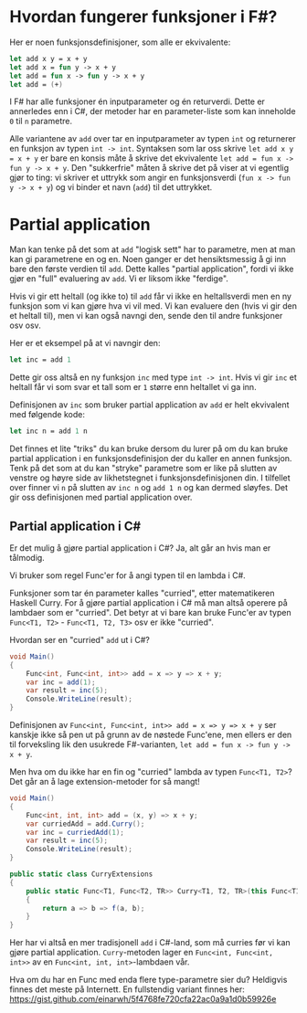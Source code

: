 # Hvordan fungerer funksjoner i F#?

Her er noen funksjonsdefinisjoner, som alle er ekvivalente: 

```fsharp 
let add x y = x + y
let add x = fun y -> x + y 
let add = fun x -> fun y -> x + y 
let add = (+)
```

I F# har alle funksjoner én inputparameter og én returverdi. Dette er annerledes enn i C#, der metoder har en parameter-liste som kan inneholde `0` til `n` parametre. 

Alle variantene av `add` over tar en inputparameter av typen `int` og returnerer en funksjon av typen `int -> int`. Syntaksen som lar oss skrive `let add x y = x + y` er bare en konsis måte å skrive det ekvivalente `let add = fun x -> fun y -> x + y`. Den "sukkerfrie" måten å skrive det på viser at vi egentlig gjør to ting: vi skriver et uttrykk som angir en funksjonsverdi (`fun x -> fun y -> x + y`) og vi binder et navn (`add`) til det uttrykket. 

# Partial application 

Man kan tenke på det som at `add` "logisk sett" har to parametre, men at man kan gi parametrene en og en. Noen ganger er det hensiktsmessig å gi inn bare den første verdien til `add`. Dette kalles "partial application", fordi vi ikke gjør en "full" evaluering av `add`. Vi er liksom ikke "ferdige". 

Hvis vi gir ett heltall (og ikke to) til `add` får vi ikke en heltallsverdi men en ny funksjon som vi kan gjøre hva vi vil med. Vi kan evaluere den (hvis vi gir den et heltall til), men vi kan også navngi den, sende den til andre funksjoner osv osv. 

Her er et eksempel på at vi navngir den:

```fsharp
let inc = add 1 
```

Dette gir oss altså en ny funksjon `inc` med type `int -> int`. Hvis vi gir `inc` et heltall får vi som svar et tall som er `1` større enn heltallet vi ga inn. 

Definisjonen av `inc` som bruker partial application av `add` er helt ekvivalent med følgende kode:

```fsharp
let inc n = add 1 n 
```

Det finnes et lite "triks" du kan bruke dersom du lurer på om du kan bruke partial application i en funksjonsdefinisjon der du kaller en annen funksjon. Tenk på det som at du kan "stryke" parametre som er like på slutten av venstre og høyre side av likhetstegnet i funksjonsdefinisjonen din. I tilfellet over finner vi `n` på slutten av `inc n` og `add 1 n` og kan dermed sløyfes. Det gir oss definisjonen med partial application over. 

## Partial application i C#

Er det mulig å gjøre partial application i C#? Ja, alt går an hvis man er tålmodig. 

Vi bruker som regel Func'er for å angi typen til en lambda i C#.

Funksjoner som tar én parameter kalles "curried", etter matematikeren Haskell Curry. For å gjøre partial application i C# må man altså operere på lambdaer som er "curried". Det betyr at vi bare kan bruke Func'er av typen `Func<T1, T2>` - `Func<T1, T2, T3>` osv er ikke "curried".

Hvordan ser en "curried" `add` ut i C#? 

```csharp
void Main()
{
	Func<int, Func<int, int>> add = x => y => x + y;
	var inc = add(1);
	var result = inc(5);
	Console.WriteLine(result);
}
```

Definisjonen av `Func<int, Func<int, int>> add = x => y => x + y` ser kanskje ikke så pen ut på grunn av de nøstede Func'ene, men ellers er den til forveksling lik den usukrede F#-varianten, `let add = fun x -> fun y -> x + y`.

Men hva om du ikke har en fin og "curried" lambda av typen `Func<T1, T2>`? Det går an å lage extension-metoder for så mangt! 

```csharp
void Main()
{
	Func<int, int, int> add = (x, y) => x + y;
	var curriedAdd = add.Curry();
	var inc = curriedAdd(1);
	var result = inc(5);
	Console.WriteLine(result);
}

public static class CurryExtensions
{
	public static Func<T1, Func<T2, TR>> Curry<T1, T2, TR>(this Func<T1, T2, TR> f)
	{
		return a => b => f(a, b);
	}
}
```

Her har vi altså en mer tradisjonell `add` i C#-land, som må curries før vi kan gjøre partial application. `Curry`-metoden lager en `Func<int, Func<int, int>>` av en `Func<int, int, int>`-lambdaen vår.

Hva om du har en Func med enda flere type-parametre sier du? Heldigvis finnes det meste på Internett. En fullstendig variant finnes her: https://gist.github.com/einarwh/5f4768fe720cfa22ac0a9a1d0b59926e